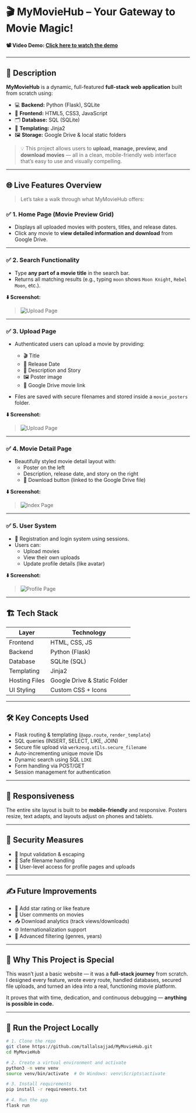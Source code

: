 # 🎬 MyMovieHub – Your Gateway to Movie Magic!

#### 📽 Video Demo: [Click here to watch the demo](https://youtu.be/Tbrmleaw-r4?si=zVaqQcYyZyS_3bl9)

---

## 📖 Description

**MyMovieHub** is a dynamic, full-featured **full-stack web application** built from scratch using:

- 💻 **Backend:** Python (Flask), SQLite
- 🎨 **Frontend:** HTML5, CSS3, JavaScript
- 🗂️ **Database:** SQL (SQLite)
- 🧠 **Templating:** Jinja2
- 🖼️ **Storage:** Google Drive & local static folders

> 💡 This project allows users to **upload, manage, preview, and download movies** — all in a clean, mobile-friendly web interface that’s easy to use and visually compelling.

---

## 🌐 Live Features Overview

> Let’s take a walk through what MyMovieHub offers:

### ✅ 1. **Home Page (Movie Preview Grid)**
- Displays all uploaded movies with posters, titles, and release dates.
- Click any movie to **view detailed information and download** from Google Drive.

---

### ✅ 2. **Search Functionality**
- Type **any part of a movie title** in the search bar.
- Returns all matching results (e.g., typing `moon` shows `Moon Knight`, `Rebel Moon`, etc.).

**⬇️ Screenshot:**
> ![Upload Page](static/screenshot/Screenshot_2025-06-17_at_4.21.50_PM.png)

---

### ✅ 3. **Upload Page**
- Authenticated users can upload a movie by providing:
  - 🎬 Title
  - 📆 Release Date
  - 📝 Description and Story
  - 🖼️ Poster image
  - 🔗 Google Drive movie link

- Files are saved with secure filenames and stored inside a `movie_posters` folder.

**⬇️ Screenshot:**
> ![Upload Page](static/screenshot/Screenshot_2025-06-17_at_4.21.29_PM.png)

---

### ✅ 4. **Movie Detail Page**
- Beautifully styled movie detail layout with:
  - Poster on the left
  - Description, release date, and story on the right
  - 💾 Download button (linked to the Google Drive file)

**⬇️ Screenshot:**
> ![Index Page](static/screenshot/Screenshot_2025-06-17_at_4.20.52_PM.png)

---

### ✅ 5. **User System**
- 🔐 Registration and login system using sessions.
- Users can:
  - Upload movies
  - View their own uploads
  - Update profile details (like avatar)

**⬇️ Screenshot:**
> ![Profile Page](static/screenshot/Screenshot_2025-06-17_at_4.25.32_PM.png)

---

## 🏗️ Tech Stack

| Layer        | Technology        |
|--------------|-------------------|
| Frontend     | HTML, CSS, JS     |
| Backend      | Python (Flask)    |
| Database     | SQLite (SQL)      |
| Templating   | Jinja2            |
| Hosting Files| Google Drive & Static Folder |
| UI Styling   | Custom CSS + Icons |

---

## 🛠️ Key Concepts Used

- Flask routing & templating (`@app.route`, `render_template`)
- SQL queries (INSERT, SELECT, LIKE, JOIN)
- Secure file upload via `werkzeug.utils.secure_filename`
- Auto-incrementing unique movie IDs
- Dynamic search using SQL `LIKE`
- Form handling via POST/GET
- Session management for authentication

---

## 📱 Responsiveness

The entire site layout is built to be **mobile-friendly** and responsive. Posters resize, text adapts, and layouts adjust on phones and tablets.

---

## 🔐 Security Measures

- 🔐 Input validation & escaping
- 🧼 Safe filename handling
- 🔐 User-level access for profile pages and uploads

---

## ✍️ Future Improvements

- 🌟 Add star rating or like feature
- 💬 User comments on movies
- 📥 Download analytics (track views/downloads)
- 🌐 Internationalization support
- 🔎 Advanced filtering (genres, years)

---

## 💬 Why This Project is Special

This wasn’t just a basic website — it was a **full-stack journey** from scratch. I designed every feature, wrote every route, handled databases, secured file uploads, and turned an idea into a real, functioning movie platform.

It proves that with time, dedication, and continuous debugging — **anything is possible in code.**

---

## 🚀 Run the Project Locally

```bash
# 1. Clone the repo
git clone https://github.com/tallalsajjad/MyMovieHub.git
cd MyMovieHub

# 2. Create a virtual environment and activate
python3 -m venv venv
source venv/bin/activate  # On Windows: venv\Scripts\activate

# 3. Install requirements
pip install -r requirements.txt

# 4. Run the app
flask run
